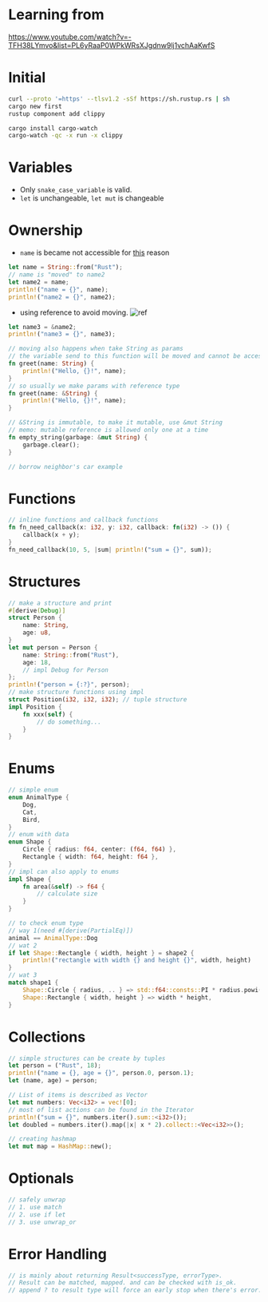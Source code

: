 # Learning from

https://www.youtube.com/watch?v=-TFH38LYmvo&list=PL6yRaaP0WPkWRsXJgdnw9lj1vchAaKwfS

# Initial

```bash
curl --proto '=https' --tlsv1.2 -sSf https://sh.rustup.rs | sh
cargo new first
rustup component add clippy

cargo install cargo-watch
cargo-watch -qc -x run -x clippy
```

# Variables

- Only `snake_case_variable` is valid.
- `let` is unchangeable, `let mut` is changeable

# Ownership

- `name` is became not accessible for [this](https://doc.rust-lang.org/book/ch04-01-what-is-ownership.html#memory-and-allocation) reason

```rust
let name = String::from("Rust");
// name is "moved" to name2
let name2 = name;
println!("name = {}", name);
println!("name2 = {}", name2);
```

- using reference to avoid moving. ![ref](https://doc.rust-lang.org/book/img/trpl04-05.svg)

```rust
let name3 = &name2;
println!("name3 = {}", name3);

// moving also happens when take String as params
// the variable send to this function will be moved and cannot be accessed again
fn greet(name: String) {
    println!("Hello, {}!", name);
}
// so usually we make params with reference type
fn greet(name: &String) {
    println!("Hello, {}!", name);
}

// &String is immutable, to make it mutable, use &mut String
// memo: mutable reference is allowed only one at a time
fn empty_string(garbage: &mut String) {
    garbage.clear();
}

// borrow neighbor's car example
```

# Functions

```rust
// inline functions and callback functions
fn fn_need_callback(x: i32, y: i32, callback: fn(i32) -> ()) {
    callback(x + y);
}
fn_need_callback(10, 5, |sum| println!("sum = {}", sum));
```

# Structures
```rust
// make a structure and print
#[derive(Debug)]
struct Person {
    name: String,
    age: u8,
}
let mut person = Person {
    name: String::from("Rust"),
    age: 18,
    // impl Debug for Person
};
println!("person = {:?}", person);
// make structure functions using impl
struct Position(i32, i32, i32); // tuple structure
impl Position {
    fn xxx(self) {
        // do something...
    }
}
```

# Enums
```rust
// simple enum
enum AnimalType {
    Dog,
    Cat,
    Bird,
}
// enum with data
enum Shape {
    Circle { radius: f64, center: (f64, f64) },
    Rectangle { width: f64, height: f64 },
}
// impl can also apply to enums
impl Shape {
    fn area(&self) -> f64 {
        // calculate size
    }
}

// to check enum type
// way 1(need #[derive(PartialEq)])
animal == AnimalType::Dog
// wat 2
if let Shape::Rectangle { width, height } = shape2 {
    println!("rectangle with width {} and height {}", width, height)
}
// wat 3
match shape1 {
    Shape::Circle { radius, .. } => std::f64::consts::PI * radius.powi(2),
    Shape::Rectangle { width, height } => width * height,
}
```

# Collections
```rust
// simple structures can be create by tuples
let person = ("Rust", 18);
println!("name = {}, age = {}", person.0, person.1);
let (name, age) = person;

// List of items is described as Vector
let mut numbers: Vec<i32> = vec![0];
// most of list actions can be found in the Iterator 
println!("sum = {}", numbers.iter().sum::<i32>());
let doubled = numbers.iter().map(|x| x * 2).collect::<Vec<i32>>();

// creating hashmap
let mut map = HashMap::new();
```

# Optionals
```rust
// safely unwrap
// 1. use match
// 2. use if let
// 3. use unwrap_or
```

# Error Handling
```rust
// is mainly about returning Result<successType, errorType>.
// Result can be matched, mapped. and can be checked with is_ok.
// append ? to result type will force an early stop when there's error.
```